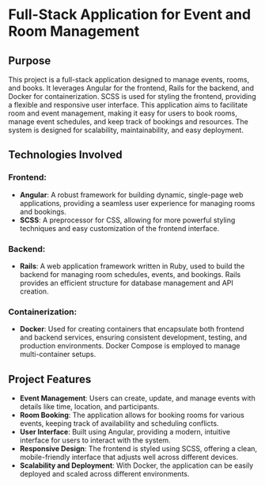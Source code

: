 # Full-Stack Application for Event and Room Management

## Purpose
This project is a full-stack application designed to manage events, rooms, and books. It leverages Angular for the frontend, Rails for the backend, and Docker for containerization. SCSS is used for styling the frontend, providing a flexible and responsive user interface. This application aims to facilitate room and event management, making it easy for users to book rooms, manage event schedules, and keep track of bookings and resources. The system is designed for scalability, maintainability, and easy deployment.

## Technologies Involved

### Frontend:
- **Angular**: A robust framework for building dynamic, single-page web applications, providing a seamless user experience for managing rooms and bookings.
- **SCSS**: A preprocessor for CSS, allowing for more powerful styling techniques and easy customization of the frontend interface.

### Backend:
- **Rails**: A web application framework written in Ruby, used to build the backend for managing room schedules, events, and bookings. Rails provides an efficient structure for database management and API creation.

### Containerization:
- **Docker**: Used for creating containers that encapsulate both frontend and backend services, ensuring consistent development, testing, and production environments. Docker Compose is employed to manage multi-container setups.

## Project Features

- **Event Management**: Users can create, update, and manage events with details like time, location, and participants.
- **Room Booking**: The application allows for booking rooms for various events, keeping track of availability and scheduling conflicts.
- **User Interface**: Built using Angular, providing a modern, intuitive interface for users to interact with the system.
- **Responsive Design**: The frontend is styled using SCSS, offering a clean, mobile-friendly interface that adjusts well across different devices.
- **Scalability and Deployment**: With Docker, the application can be easily deployed and scaled across different environments.
